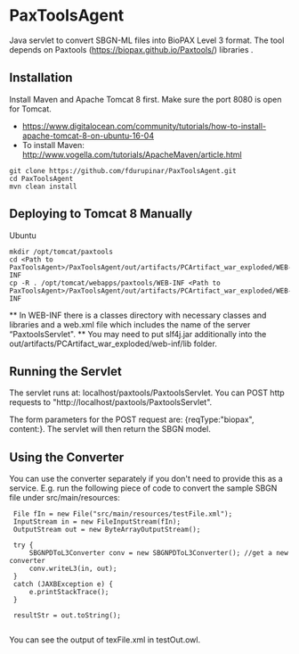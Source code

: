 # PaxToolsAgent

Java servlet to convert  SBGN-ML files into BioPAX Level 3 format. The tool depends on Paxtools (https://biopax.github.io/Paxtools/) libraries . 


## Installation

Install Maven and Apache Tomcat 8 first.  Make sure the port 8080 is open for Tomcat. 

- https://www.digitalocean.com/community/tutorials/how-to-install-apache-tomcat-8-on-ubuntu-16-04
- To install Maven: http://www.vogella.com/tutorials/ApacheMaven/article.html


```
git clone https://github.com/fdurupinar/PaxToolsAgent.git
cd PaxToolsAgent
mvn clean install

```


## Deploying to Tomcat 8 Manually
Ubuntu
```
mkdir /opt/tomcat/paxtools
cd <Path to PaxToolsAgent>/PaxToolsAgent/out/artifacts/PCArtifact_war_exploded/WEB-INF
cp -R . /opt/tomcat/webapps/paxtools/WEB-INF <Path to PaxToolsAgent>/PaxToolsAgent/out/artifacts/PCArtifact_war_exploded/WEB-INF
```

** In WEB-INF there is a classes directory with necessary classes and libraries and a web.xml file which includes the name of the server “PaxtoolsServlet".
** You may need to put slf4j.jar additionally into the out/artifacts/PCArtifact_war_exploded/web-inf/lib folder. 


## Running the Servlet
The servlet runs at: localhost/paxtools/PaxtoolsServlet. You can POST http requests to "http://localhost/paxtools/PaxtoolsServlet".

The form parameters for the POST request are: {reqType:"biopax", content:<BioPax model>}. The servlet will then return the SBGN model.
 
 ## Using the Converter
 
 You can use the converter separately if you don't need to provide this as a service. E.g. run the following piece of code to convert the sample SBGN file under 
 src/main/resources:
 
 ```
  File fIn = new File("src/main/resources/testFile.xml");
  InputStream in = new FileInputStream(fIn);
  OutputStream out = new ByteArrayOutputStream();

  try {
      SBGNPDToL3Converter conv = new SBGNPDToL3Converter(); //get a new converter
      conv.writeL3(in, out);
  }
  catch (JAXBException e) {
      e.printStackTrace();
  }

  resultStr = out.toString();
  
  ```
  
  You can see the output of texFile.xml in  testOut.owl. 

